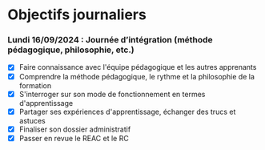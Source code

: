 # Objectifs journaliers

### Lundi 16/09/2024 : Journée d’intégration (méthode pédagogique, philosophie, etc.)


* [x] Faire connaissance avec l'équipe pédagogique et les autres apprenants
* [x] Comprendre la méthode pédagogique, le rythme et la philosophie de la formation
* [x] S'interroger sur son mode de fonctionnement en termes d'apprentissage
* [x] Partager ses expériences d'apprentissage, échanger des trucs et astuces
* [x] Finaliser son dossier administratif
* [x] Passer en revue le REAC et le RC
